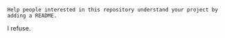 ```
Help people interested in this repository understand your project by adding a README. 
```
I refuse.
